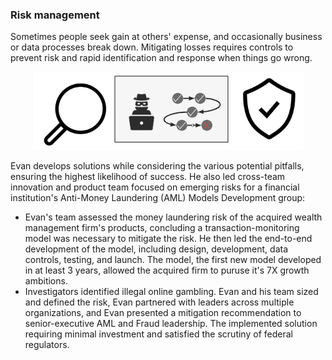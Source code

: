 ### Risk management

Sometimes people seek gain at others' expense, and occasionally business or data processes break down. Mitigating losses requires controls to prevent risk and rapid identification and response when things go wrong.

<p align="center">
  <img src="images/stop bad stuff.png?raw=true"/>
</p>

Evan develops solutions while considering the various potential pitfalls, ensuring the highest likelihood of success. He also led cross-team innovation and product team focused on emerging risks for a financial institution's Anti-Money Laundering (AML) Models Development group:
* Evan's team assessed the money laundering risk of the acquired wealth management firm's products, concluding a transaction-monitoring model was necessary to mitigate the risk. He then led the end-to-end development of the model, including design, development, data controls, testing, and launch. The model, the first new model developed in at least 3 years, allowed the acquired firm to puruse it's 7X growth ambitions.
* Investigators identified illegal online gambling. Evan and his team sized and defined the risk, Evan partnered with leaders across multiple organizations, and Evan presented a mitigation recommendation to senior-executive AML and Fraud leadership. The implemented solution requiring minimal investment and satisfied the scrutiny of federal regulators.
